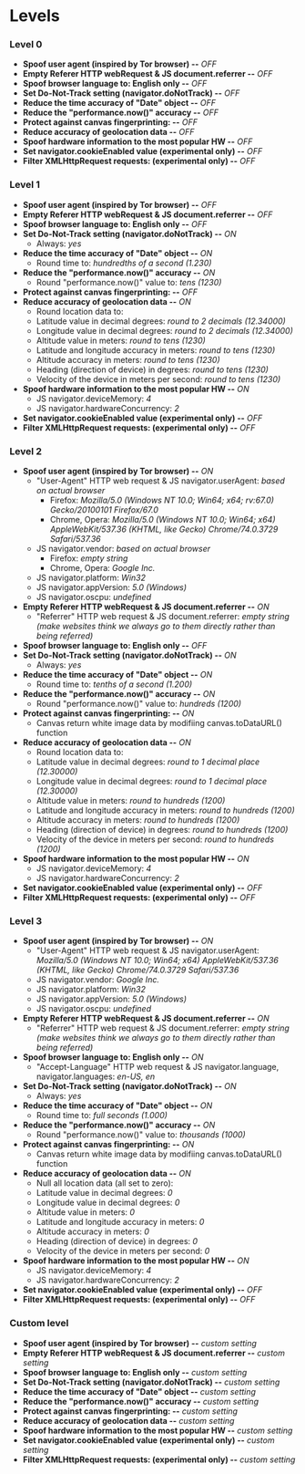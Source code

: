 # Levels
### Level 0
* **Spoof user agent (inspired by Tor browser) --** *OFF*
* **Empty Referer HTTP webRequest & JS document.referrer --** *OFF*
* **Spoof browser language to: English only --** *OFF*
* **Set Do-Not-Track setting (navigator.doNotTrack) --** *OFF*
* **Reduce the time accuracy of "Date" object --** *OFF*
* **Reduce the "performance.now()" accuracy --** *OFF*
* **Protect against canvas fingerprinting: --** *OFF*
* **Reduce accuracy of geolocation data --** *OFF*
* **Spoof hardware information to the most popular HW --** *OFF* 
* **Set navigator.cookieEnabled value (experimental only) --** *OFF*
* **Filter XMLHttpRequest requests: (experimental only) --** *OFF*

### Level 1
* **Spoof user agent (inspired by Tor browser) --** *OFF*
* **Empty Referer HTTP webRequest & JS document.referrer --** *OFF*
* **Spoof browser language to: English only --** *OFF*
* **Set Do-Not-Track setting (navigator.doNotTrack) --** *ON*
    * Always: *yes*
* **Reduce the time accuracy of "Date" object --** *ON*
    * Round time to: *hundredths of a second (1.230)*
* **Reduce the "performance.now()" accuracy --** *ON*
    * Round "performance.now()" value to: *tens (1230)*
* **Protect against canvas fingerprinting: --** *OFF*
* **Reduce accuracy of geolocation data --** *ON*
    * Round location data to:
    * Latitude value in decimal degrees: *round to 2 decimals (12.34000)*
    * Longitude value in decimal degrees: *round to 2 decimals (12.34000)*
    * Altitude value in meters: *round to tens (1230)*
    * Latitude and longitude accuracy in meters: *round to tens (1230)*
    * Altitude accuracy in meters: *round to tens (1230)*
    * Heading (direction of device) in degrees: *round to tens (1230)*
    * Velocity of the device in meters per second: *round to tens (1230)*
* **Spoof hardware information to the most popular HW --** *ON* 
    * JS navigator.deviceMemory: *4*
    * JS navigator.hardwareConcurrency: *2*
* **Set navigator.cookieEnabled value (experimental only) --** *OFF*
* **Filter XMLHttpRequest requests: (experimental only) --** *OFF*

### Level 2
* **Spoof user agent (inspired by Tor browser) --** *ON*
    * "User-Agent" HTTP web request & JS navigator.userAgent: *based on actual browser*
        * Firefox: *Mozilla/5.0 (Windows NT 10.0; Win64; x64; rv:67.0) Gecko/20100101 Firefox/67.0*
        * Chrome, Opera: *Mozilla/5.0 (Windows NT 10.0; Win64; x64) AppleWebKit/537.36 (KHTML, like Gecko) Chrome/74.0.3729 Safari/537.36*
    * JS navigator.vendor: *based on actual browser*
        * Firefox: *empty string*
        * Chrome, Opera: *Google Inc.*
    * JS navigator.platform: *Win32*
    * JS navigator.appVersion: *5.0 (Windows)*
    * JS navigator.oscpu: *undefined*
* **Empty Referer HTTP webRequest & JS document.referrer --** *ON*
    * "Referrer" HTTP web request & JS document.referrer: *empty string (make websites think we always go to them directly rather than being referred)*
* **Spoof browser language to: English only --** *OFF*
* **Set Do-Not-Track setting (navigator.doNotTrack) --** *ON*
    * Always: *yes*
* **Reduce the time accuracy of "Date" object --** *ON*
    * Round time to: *tenths of a second (1.200)*
* **Reduce the "performance.now()" accuracy --** *ON*
    * Round "performance.now()" value to: *hundreds (1200)*
* **Protect against canvas fingerprinting: --** *ON*
    * Canvas return white image data by modifiing canvas.toDataURL() function
* **Reduce accuracy of geolocation data --** *ON*
    * Round location data to:
    * Latitude value in decimal degrees: *round to 1 decimal place (12.30000)*
    * Longitude value in decimal degrees: *round to 1 decimal place (12.30000)*
    * Altitude value in meters: *round to hundreds (1200)*
    * Latitude and longitude accuracy in meters: *round to hundreds (1200)*
    * Altitude accuracy in meters: *round to hundreds (1200)*
    * Heading (direction of device) in degrees: *round to hundreds (1200)*
    * Velocity of the device in meters per second: *round to hundreds (1200)*
* **Spoof hardware information to the most popular HW --** *ON* 
    * JS navigator.deviceMemory: *4*
    * JS navigator.hardwareConcurrency: *2* 
* **Set navigator.cookieEnabled value (experimental only) --** *OFF*
* **Filter XMLHttpRequest requests: (experimental only) --** *OFF*

### Level 3
* **Spoof user agent (inspired by Tor browser) --** *ON*
    * "User-Agent" HTTP web request & JS navigator.userAgent: *Mozilla/5.0 (Windows NT 10.0; Win64; x64) AppleWebKit/537.36 (KHTML, like Gecko) Chrome/74.0.3729 Safari/537.36*
    * JS navigator.vendor: *Google Inc.*
    * JS navigator.platform: *Win32*
    * JS navigator.appVersion: *5.0 (Windows)*
    * JS navigator.oscpu: *undefined*
* **Empty Referer HTTP webRequest & JS document.referrer --** *ON*
    * "Referrer" HTTP web request & JS document.referrer: *empty string (make websites think we always go to them directly rather than being referred)*
* **Spoof browser language to: English only --** *ON*
    * "Accept-Language" HTTP web request & JS navigator.language, navigator.languages: *en-US, en*
* **Set Do-Not-Track setting (navigator.doNotTrack) --** *ON*
    * Always: *yes*
* **Reduce the time accuracy of "Date" object --** *ON*
    * Round time to: *full seconds (1.000)*
* **Reduce the "performance.now()" accuracy --** *ON*
    * Round "performance.now()" value to: *thousands (1000)*
* **Protect against canvas fingerprinting: --** *ON*
    * Canvas return white image data by modifiing canvas.toDataURL() function
* **Reduce accuracy of geolocation data --** *ON*
    * Null all location data (all set to zero):
    * Latitude value in decimal degrees: *0*
    * Longitude value in decimal degrees: *0*
    * Altitude value in meters: *0*
    * Latitude and longitude accuracy in meters: *0*
    * Altitude accuracy in meters: *0*
    * Heading (direction of device) in degrees: *0*
    * Velocity of the device in meters per second: *0*
* **Spoof hardware information to the most popular HW --** *ON* 
    * JS navigator.deviceMemory: *4*
    * JS navigator.hardwareConcurrency: *2* 
* **Set navigator.cookieEnabled value (experimental only) --** *OFF*
* **Filter XMLHttpRequest requests: (experimental only) --** *OFF*

### Custom level
* **Spoof user agent (inspired by Tor browser) --** *custom setting*
* **Empty Referer HTTP webRequest & JS document.referrer --** *custom setting*
* **Spoof browser language to: English only --** *custom setting*
* **Set Do-Not-Track setting (navigator.doNotTrack) --** *custom setting*
* **Reduce the time accuracy of "Date" object --** *custom setting*
* **Reduce the "performance.now()" accuracy --** *custom setting*
* **Protect against canvas fingerprinting: --** *custom setting*
* **Reduce accuracy of geolocation data --** *custom setting*
* **Spoof hardware information to the most popular HW --** *custom setting* 
* **Set navigator.cookieEnabled value (experimental only) --** *custom setting*
* **Filter XMLHttpRequest requests: (experimental only) --** *custom setting*

